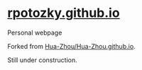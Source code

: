 [rpotozky.github.io](http://rpotozky.github.io)
==================

Personal webpage

Forked from [Hua-Zhou/Hua-Zhou.github.io](https://github.com/Hua-Zhou/Hua-Zhou.github.io).

Still under construction.
